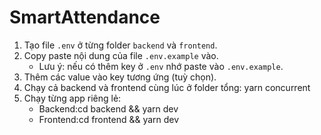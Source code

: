 # SmartAttendance

1. Tạo file `.env` ở từng folder `backend` và `frontend`.
2. Copy paste nội dung của file `.env.example` vào.
   - Lưu ý: nếu có thêm key ở `.env` nhớ paste vào `.env.example`.
3. Thêm các value vào key tương ứng (tuỳ chọn).
4. Chạy cả backend và frontend cùng lúc ở folder tổng:
   yarn concurrent
5. Chạy từng app riêng lẻ:
   - Backend:cd backend && yarn dev
   - Frontend:cd frontend && yarn dev
